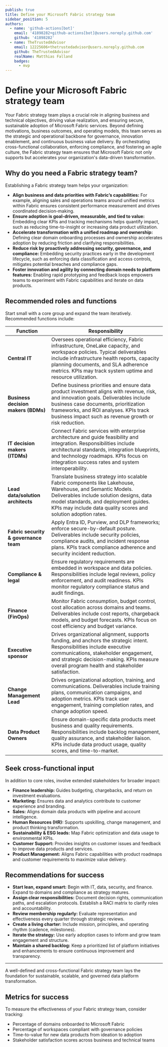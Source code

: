 ```yaml
---
publish: true
title: Define your Microsoft Fabric strategy team
sidebar_position: 5
authors:
  - name: 'github-actions[bot]'
    email: '41898282+github-actions[bot]@users.noreply.github.com'
    github: '41898282'
  - name: TheTrustedAdvisor
    email: 12225606+thetrustedadvisor@users.noreply.github.com
    github: TheTrustedAdvisor
    realName: Matthias Falland
    badges:
      - mvp
---
```


# Define your Microsoft Fabric strategy team

Your Fabric strategy team plays a crucial role in aligning business and technical objectives, driving value realization, and ensuring secure, sustainable adoption of Microsoft Fabric services. Beyond defining motivations, business outcomes, and operating models, this team serves as the strategic and operational backbone for governance, innovation enablement, and continuous business value delivery. By orchestrating cross-functional collaboration, enforcing compliance, and fostering an agile culture, the Fabric strategy team ensures that Microsoft Fabric not only supports but accelerates your organization's data-driven transformation.

## Why do you need a Fabric strategy team?

Establishing a Fabric strategy team helps your organization:

- **Align business and data priorities with Fabric’s capabilities:** For example, aligning sales and operations teams around unified metrics within Fabric ensures consistent performance measurement and drives coordinated decision-making.
- **Ensure adoption is goal-driven, measurable, and tied to value:** Embedding clear KPIs and tracking mechanisms helps quantify impact, such as reducing time-to-insight or increasing data product utilization.
- **Accelerate transformation with a unified roadmap and ownership:** Defining clear domain onboarding processes and ownership accelerates adoption by reducing friction and clarifying responsibilities.
- **Reduce risk by proactively addressing security, governance, and compliance:** Embedding security practices early in the development lifecycle, such as enforcing data classification and access controls, mitigates potential breaches and compliance gaps.
- **Foster innovation and agility by connecting domain needs to platform features:** Enabling rapid prototyping and feedback loops empowers teams to experiment with Fabric capabilities and iterate on data products.

## Recommended roles and functions

Start small with a core group and expand the team iteratively. Recommended functions include:

| Function | Responsibility |
|----------|----------------|
| **Central IT** | Oversees operational efficiency, Fabric infrastructure, OneLake capacity, and workspace policies. Typical deliverables include infrastructure health reports, capacity planning documents, and SLA adherence metrics. KPIs may track system uptime and resource utilization. |
| **Business decision makers (BDMs)** | Define business priorities and ensure data product investment aligns with revenue, risk, and innovation goals. Deliverables include business case documents, prioritization frameworks, and ROI analyses. KPIs track business impact such as revenue growth or risk reduction. |
| **IT decision makers (ITDMs)** | Connect Fabric services with enterprise architecture and guide feasibility and integration. Responsibilities include architectural standards, integration blueprints, and technology roadmaps. KPIs focus on integration success rates and system interoperability. |
| **Lead data/solution architects** | Translate business strategy into scalable Fabric components like Lakehouse, Warehouse, and Semantic Models. Deliverables include solution designs, data model standards, and deployment guides. KPIs may include data quality scores and solution adoption rates. |
| **Fabric security & governance team** | Apply Entra ID, Purview, and DLP frameworks; enforce secure-by-default posture. Deliverables include security policies, compliance audits, and incident response plans. KPIs track compliance adherence and security incident reduction. |
| **Compliance & legal** | Ensure regulatory requirements are embedded in workspace and data policies. Responsibilities include legal reviews, policy enforcement, and audit readiness. KPIs monitor regulatory compliance status and audit findings. |
| **Finance (FinOps)** | Monitor Fabric consumption, budget control, cost allocation across domains and teams. Deliverables include cost reports, chargeback models, and budget forecasts. KPIs focus on cost efficiency and budget variance. |
| **Executive sponsor** | Drives organizational alignment, supports funding, and anchors the strategic intent. Responsibilities include executive communications, stakeholder engagement, and strategic decision-making. KPIs measure overall program health and stakeholder satisfaction. |
| **Change Management Lead** | Drives organizational adoption, training, and communications. Deliverables include training plans, communication campaigns, and adoption metrics. KPIs track user engagement, training completion rates, and change adoption speed. |
| **Data Product Owners** | Ensure domain-specific data products meet business and quality requirements. Responsibilities include backlog management, quality assurance, and stakeholder liaison. KPIs include data product usage, quality scores, and time-to-market. |

## Seek cross-functional input

In addition to core roles, involve extended stakeholders for broader impact:

- **Finance leadership:** Guides budgeting, chargebacks, and return on investment evaluations.
- **Marketing:** Ensures data and analytics contribute to customer experience and branding.
- **Sales:** Aligns domain data products with pipeline and account intelligence.
- **Human Resources (HR):** Supports upskilling, change management, and product thinking transformation.
- **Sustainability & ESG leads:** Map Fabric optimization and data usage to environmental KPIs.
- **Customer Support:** Provides insights on customer issues and feedback to improve data products and services.
- **Product Management:** Aligns Fabric capabilities with product roadmaps and customer requirements to maximize value delivery.

## Recommendations for success

- **Start lean, expand smart:** Begin with IT, data, security, and finance. Expand to domains and compliance as strategy matures.
- **Assign clear responsibilities:** Document decision rights, communication paths, and escalation protocols. Establish a RACI matrix to clarify roles and accountability.
- **Review membership regularly:** Evaluate representation and effectiveness every quarter through strategic reviews.
- **Create a living charter:** Include mission, principles, and operating rhythm (cadence, milestones).
- **Iterate the strategy:** Use early adoption cases to inform and grow team engagement and structure.
- **Maintain a shared backlog:** Keep a prioritized list of platform initiatives and enhancements to ensure continuous improvement and transparency.

---

A well-defined and cross-functional Fabric strategy team lays the foundation for sustainable, scalable, and governed data platform transformation.

## Metrics for success

To measure the effectiveness of your Fabric strategy team, consider tracking:

- Percentage of domains onboarded to Microsoft Fabric
- Percentage of workspaces compliant with governance policies
- Time-to-value for new data products from ideation to adoption
- Stakeholder satisfaction scores across business and technical teams
